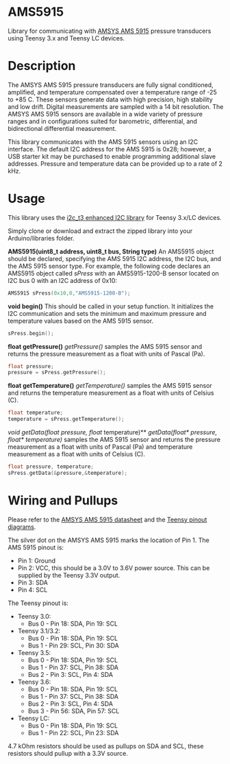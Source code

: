 # AMS5915
Library for communicating with [AMSYS AMS 5915](http://www.amsys.info/products/ams5915.htm) pressure transducers using Teensy 3.x and Teensy LC devices.

# Description
The AMSYS AMS 5915 pressure transducers are fully signal conditioned, amplified, and temperature compensated over a temperature range of -25 to +85 C. These sensors generate data with high precision, high stability and low drift. Digital measurements are sampled with a 14 bit resolution. The AMSYS AMS 5915 sensors are available in a wide variety of pressure ranges and in configurations suited for barometric, differential, and bidirectional differential measurement.

This library communicates with the AMS 5915 sensors using an I2C interface. The default I2C address for the AMS 5915 is 0x28; however, a USB starter kit may be purchased to enable programming additional slave addresses. Pressure and temperature data can be provided up to a rate of 2 kHz.

# Usage
This library uses the [i2c_t3 enhanced I2C library](https://github.com/nox771/i2c_t3) for Teensy 3.x/LC devices.

Simply clone or download and extract the zipped library into your Arduino/libraries folder.

**AMS5915(uint8_t address, uint8_t bus, String type)**
An AMS5915 object should be declared, specifying the AMS 5915 I2C address, the I2C bus, and the AMS 5915 sensor type. For example, the following code declares an AMS5915 object called *sPress* with an AMS5915-1200-B sensor located on I2C bus 0 with an I2C address of 0x10:

```C++
AMS5915 sPress(0x10,0,"AMS5915-1200-B");
```

**void begin()**
This should be called in your setup function. It initializes the I2C communication and sets the minimum and maximum pressure and temperature values based on the AMS 5915 sensor.

```C++
sPress.begin();
```

**float getPressure()**
*getPressure()* samples the AMS 5915 sensor and returns the pressure measurement as a float with units of Pascal (Pa).

```C++
float pressure;
pressure = sPress.getPressure();
```

**float getTemperature()**
*getTemperature()* samples the AMS 5915 sensor and returns the temperature measurement as a float with units of Celsius (C).

```C++
float temperature;
temperature = sPress.getTemperature();
```

**void getData(float* pressure, float* temperature)**
*getData(float&ast; pressure, float&ast; temperature)* samples the AMS 5915 sensor and returns the pressure measurement as a float with units of Pascal (Pa) and temperature measurement as a float with units of Celsius (C).

```C++
float pressure, temperature;
sPress.getData(&pressure,&temperature);
```

# Wiring and Pullups
Please refer to the [AMSYS AMS 5915 datasheet](http://www.analogmicro.de/_pages/sens/ams5915/ams5915_data_sheet.pdf) and the [Teensy pinout diagrams](https://www.pjrc.com/teensy/pinout.html).

The silver dot on the AMSYS AMS 5915 marks the location of Pin 1. The AMS 5915 pinout is:

   * Pin 1: Ground
   * Pin 2: VCC, this should be a 3.0V to 3.6V power source. This can be supplied by the Teensy 3.3V output.
   * Pin 3: SDA
   * Pin 4: SCL

The Teensy pinout is:

   * Teensy 3.0:
      * Bus 0 - Pin 18: SDA, Pin 19: SCL
   * Teensy 3.1/3.2:
      * Bus 0 - Pin 18: SDA, Pin 19: SCL
      * Bus 1 - Pin 29: SCL, Pin 30: SDA
   * Teensy 3.5:
      * Bus 0 - Pin 18: SDA, Pin 19: SCL
      * Bus 1 - Pin 37: SCL, Pin 38: SDA
      * Bus 2 - Pin 3: SCL, Pin 4: SDA
   * Teensy 3.6:
      * Bus 0 - Pin 18: SDA, Pin 19: SCL
      * Bus 1 - Pin 37: SCL, Pin 38: SDA
      * Bus 2 - Pin 3: SCL, Pin 4: SDA
      * Bus 3 - Pin 56: SDA, Pin 57: SCL
   * Teensy LC:
      * Bus 0 - Pin 18: SDA, Pin 19: SCL
      * Bus 1 - Pin 22: SCL, Pin 23: SDA  

4.7 kOhm resistors should be used as pullups on SDA and SCL, these resistors should pullup with a 3.3V source.
